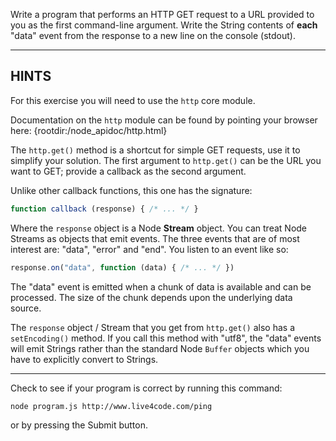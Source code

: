 Write a program that performs an HTTP GET request to a URL provided to you as the first command-line argument. Write the String contents of **each** "data" event from the response to a new line on the console (stdout).

----------------------------------------------------------------------
## HINTS

For this exercise you will need to use the `http` core module.

Documentation on the `http` module can be found by pointing your browser here:
  {rootdir:/node_apidoc/http.html}

The `http.get()` method is a shortcut for simple GET requests, use it to simplify your solution. The first argument to `http.get()` can be the URL you want to GET; provide a callback as the second argument.

Unlike other callback functions, this one has the signature:

```js
function callback (response) { /* ... */ }
```

Where the `response` object is a Node **Stream** object. You can treat Node Streams as objects that emit events. The three events that are of most interest are: "data", "error" and "end". You listen to an event like so:

```js
response.on("data", function (data) { /* ... */ })
```

The "data" event is emitted when a chunk of data is available and can be processed. The size of the chunk depends upon the underlying data source.

The `response` object / Stream that you get from `http.get()` also has a `setEncoding()` method. If you call this method with "utf8", the "data" events will emit Strings rather than the standard Node `Buffer` objects which you have to explicitly convert to Strings.

----------------------------------------------------------------------

Check to see if your program is correct by running this command:

`node program.js http://www.live4code.com/ping`

or by pressing the Submit button.


